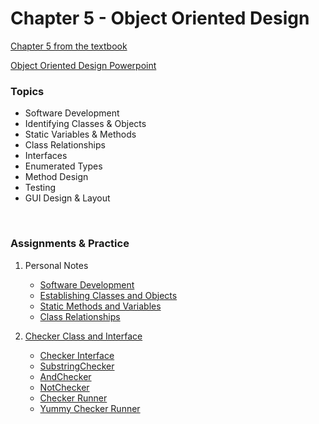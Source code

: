 # Chapter 5 - Object Oriented Design

[Chapter 5 from the textbook](JSS_ch5.pdf)

[Object Oriented Design Powerpoint](JSS_ch7_ppt.pdf)


### Topics

- Software Development
- Identifying Classes & Objects
- Static Variables & Methods
- Class Relationships
- Interfaces
- Enumerated Types
- Method Design
- Testing
- GUI Design & Layout

<br>

### Assignments & Practice

1. Personal Notes
   -  [Software Development](Ch5_Answers/G12_APCSA_OOD1_2022.pdf)
   -  [Establishing Classes and Objects](Ch5_Answers/G12_APCSA_OOD2_2022.pdf)
   -  [Static Methods and Variables](Ch5_Answers/G12_APCSA_OOD3_2022.pdf)
   -  [Class Relationships](Ch5_Answers/G12_APCSA_OOD4_2022.pdf)

2. [Checker Class and Interface](Ch5_Assignments/CheckerClass.pdf)
   - [Checker Interface](Ch5_Answers/src/ch5/Checker.java)
   - [SubstringChecker](Ch5_Answers/src/ch5/SubstringChecker.java)
   - [AndChecker](Ch5_Answers/src/ch5/AndChecker.java)
   - [NotChecker](Ch5_Answers/src/ch5/NotChecker.java)
   - [Checker Runner](Ch5_Answers/src/ch5/CheckerTest.java)
   - [Yummy Checker Runner](Ch5_Answers/src/ch5/CheckingYummy.java)

<br>
